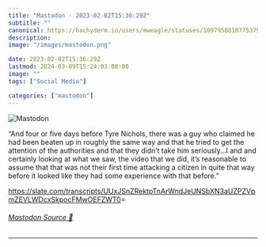```yaml
---
title: "Mastodon - 2023-02-02T15:36:29Z"
subtitle: ""
canonical: https://hachyderm.io/users/mweagle/statuses/109795881077537905
description:
image: "/images/mastodon.png"

date: 2023-02-02T15:36:29Z
lastmod: 2024-03-09T15:24:03-08:00
image: ""
tags: ["Social Media"]

categories: ["mastodon"]
---
```

![Mastodon](/images/mastodon.png)

<p>“And four or five days before Tyre Nichols, there was a guy who claimed he had been beaten up in roughly the same way and that he tried to get the attention of the authorities and that they didn’t take him seriously…I and and certainly looking at what we saw, the video that we did, it’s reasonable to assume that that was not their first time attacking a citizen in quite that way before it looked like they had some experience with that before.”</p><p><a href="https://slate.com/transcripts/UUxJSnZRektpTnArWndJeUNSbXN3aUZPZVpmZEVLWDcxSkpocFMwOEFZWT0" target="_blank" rel="nofollow noopener noreferrer" translate="no"><span class="invisible">https://</span><span class="ellipsis">slate.com/transcripts/UUxJSnZR</span><span class="invisible">ektpTnArWndJeUNSbXN3aUZPZVpmZEVLWDcxSkpocFMwOEFZWT0</span></a>=</p>


###### [Mastodon Source 🐘](https://hachyderm.io/@mweagle/109795881077537905)

___
